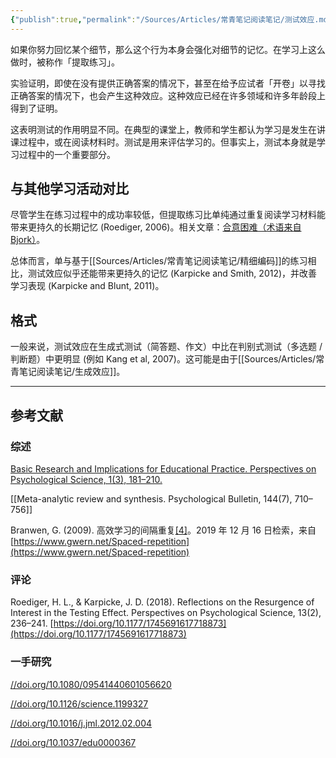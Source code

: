 ```yaml
---
{"publish":true,"permalink":"/Sources/Articles/常青笔记阅读笔记/测试效应.md","title":"测试效应","created":"2022-08-11","modified":"2023-03-14","published":"2025-07-09T00:03:44.473+08:00","tags":["review"],"cssclasses":""}
---
```




如果你努力回忆某个细节，那么这个行为本身会强化对细节的记忆。在学习上这么做时，被称作「提取练习」。

实验证明，即使在没有提供正确答案的情况下，甚至在给予应试者「开卷」以寻找正确答案的情况下，也会产生这种效应。这种效应已经在许多领域和许多年龄段上得到了证明。

这表明测试的作用明显不同。在典型的课堂上，教师和学生都认为学习是发生在讲课过程中，或在阅读材料时。测试是用来评估学习的。但事实上，测试本身就是学习过程中的一个重要部分。

## 与其他学习活动对比

尽管学生在练习过程中的成功率较低，但提取练习比单纯通过重复阅读学习材料能带来更持久的长期记忆 (Roediger, 2006)。相关文章：[合意困难（术语来自 Bjork）](https://notes.andymatuschak.org/z49u8mtc9wZoY7siV7nz4V3PG2oMkNBn7AgUk)。

总体而言，单与基于[[Sources/Articles/常青笔记阅读笔记/精细编码]]的练习相比，测试效应似乎还能带来更持久的记忆 (Karpicke and Smith, 2012)，并改善学习表现 (Karpicke and Blunt, 2011)。

## 格式

一般来说，测试效应在生成式测试（简答题、作文）中比在判别式测试（多选题 / 判断题）中更明显 (例如 Kang et al, 2007)。这可能是由于[[Sources/Articles/常青笔记阅读笔记/生成效应]]。

___

## 参考文献

### 综述

[Basic Research and Implications for Educational Practice. Perspectives on Psychological Science, 1(3), 181–210.](https://notes.andymatuschak.org/Roediger%2C_H._L.%2C_%26_Karpicke%2C_J._D._(2006)._The_Power_of_Testing_Memory)

[[Meta-analytic review and synthesis. Psychological Bulletin, 144(7), 710–756]]

Branwen, G. (2009). 高效学习的间隔重复[\[4\]](https://zhuanlan.zhihu.com/p/423449068#ref_4)。2019 年 12 月 16 日检索，来自 [https://www.gwern.net/Spaced-repetition](https://www.gwern.net/Spaced-repetition)

### 评论

Roediger, H. L., & Karpicke, J. D. (2018). Reflections on the Resurgence of Interest in the Testing Effect. Perspectives on Psychological Science, 13(2), 236–241. [https://doi.org/10.1177/1745691617718873](https://doi.org/10.1177/1745691617718873)

### 一手研究

[//doi.org/10.1080/09541440601056620](https://notes.andymatuschak.org/Kang%2C_S._H._K.%2C_McDermott%2C_K._B.%2C_%26_Roediger%2C_H._L._(2007)._Test_format_and_corrective_feedback_modify_the_effect_of_testing_on_long-term_retention._European_Journal_of_Cognitive_Psychology%2C_19(4%E2%80%935)%2C_528%E2%80%93558._https)

[//doi.org/10.1126/science.1199327](https://notes.andymatuschak.org/Karpicke%2C_J._D.%2C_%26_Blunt%2C_J._R._(2011)._Retrieval_Practice_Produces_More_Learning_than_Elaborative_Studying_with_Concept_Mapping._Science%2C_331(6018)%2C_772%E2%80%93775._https)

[//doi.org/10.1016/j.jml.2012.02.004](https://notes.andymatuschak.org/Karpicke%2C_J._D.%2C_%26_Smith%2C_M._A._(2012)._Separate_mnemonic_effects_of_retrieval_practice_and_elaborative_encoding._Journal_of_Memory_and_Language%2C_67(1)%2C_17%E2%80%9329._https)

[//doi.org/10.1037/edu0000367](https://notes.andymatuschak.org/Rohrer%2C_D.%2C_Dedrick%2C_R._F.%2C_Hartwig%2C_M._K.%2C_%26_Cheung%2C_C.-N._(2020)._A_randomized_controlled_trial_of_interleaved_mathematics_practice._Journal_of_Educational_Psychology%2C_112(1)%2C_40%E2%80%9352._https)